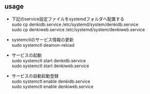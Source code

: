 ## usage

- 下記のservice設定ファイルをsystemdフォルダへ配置する  
   sudo cp denkidb.service /etc/systemd/system/denkidb.service  
   sudo cp denkiweb.service /etc/systemd/system/denkiweb.service  

- systemctlのサービス情報の更新  
   sudo systemctl deamon-reload

- サービスの起動  
   sudo systemctl start denkidb.service  
   sudo systemctl start denkiweb.service  

- サービスの自動起動登録  
   sudo systemctl enable denkidb.service  
   sudo systemctl enable denkiweb.service  


